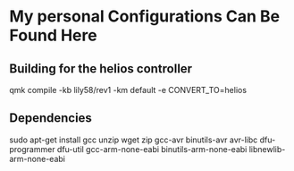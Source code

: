 # My personal Configurations Can Be Found Here

## Building for the helios controller
qmk compile -kb lily58/rev1 -km default -e CONVERT_TO=helios
## Dependencies
sudo apt-get install gcc unzip wget zip gcc-avr binutils-avr avr-libc dfu-programmer dfu-util gcc-arm-none-eabi binutils-arm-none-eabi libnewlib-arm-none-eabi
